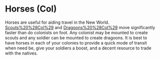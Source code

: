 # Horses (Col)

Horses are useful for aiding travel in the New World. [Scouts%20%28Col%29](Scouts) and [Dragoons%20%28Col%29](Dragoons) move significantly faster than do colonists on foot. Any colonist may be mounted to create scouts and any soldier can be mounted to create dragoons.
It is best to have horses in each of your colonies to provide a quick mode of transit when need be, give your soldiers a boost, and a decent resource to trade with the natives. 
